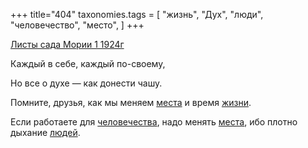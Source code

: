 +++
title="404"
taxonomies.tags = [
 "жизнь",
 "Дух",
 "люди",
 "человечество",
 "место",
]
+++

[Листы сада Мории 1 1924г](/agni/1924)

Каждый в себе, каждый по-своему,   

Но все о духе — как донести чашу.   

Помните, друзья, как мы меняем [места](/tags/место) и время [жизни](/tags/жизнь).   

Если работаете для [человечества](/tags/человечество), надо менять [места](/tags/место), ибо плотно дыхание [людей](/tags/люди).   

